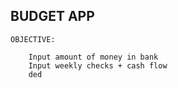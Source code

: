 ## BUDGET APP

```
OBJECTIVE:

    Input amount of money in bank
    Input weekly checks + cash flow
    ded

```